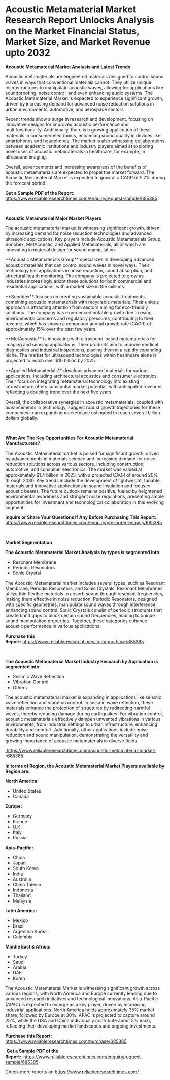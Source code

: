 <p><h1>Acoustic Metamaterial Market Research Report Unlocks Analysis on the Market Financial Status, Market Size, and Market Revenue upto 2032</h1></p><p><strong>Acoustic Metamaterial Market Analysis and Latest Trends</strong></p>
<p><p>Acoustic metamaterials are engineered materials designed to control sound waves in ways that conventional materials cannot. They utilize unique microstructures to manipulate acoustic waves, allowing for applications like soundproofing, noise control, and even enhancing audio systems. The Acoustic Metamaterial Market is expected to experience significant growth, driven by increasing demand for advanced noise reduction solutions in urban environments, automotive, and aerospace sectors. </p><p>Recent trends show a surge in research and development, focusing on innovative designs for improved acoustic performance and multifunctionality. Additionally, there is a growing application of these materials in consumer electronics, enhancing sound quality in devices like smartphones and headphones. The market is also witnessing collaborations between academic institutions and industry players aimed at exploring novel uses of acoustic metamaterials in healthcare, for example, in ultrasound imaging. </p><p>Overall, advancements and increasing awareness of the benefits of acoustic metamaterials are expected to propel the market forward. The Acoustic Metamaterial Market is expected to grow at a CAGR of 5.7% during the forecast period.</p></p>
<p><strong>Get a Sample PDF of the Report:&nbsp;</strong> <a href="https://www.reliableresearchtimes.com/enquiry/request-sample/685385?utm_campaign=2006&utm_medium=2&utm_source=Github&utm_content=ia&utm_term=27032025&utm_id=acoustic-metamaterial">https://www.reliableresearchtimes.com/enquiry/request-sample/685385</a></p>
<p>&nbsp;</p>
<p><strong>Acoustic Metamaterial Major Market Players</strong></p>
<p><p>The acoustic metamaterial market is witnessing significant growth, driven by increasing demand for noise reduction technologies and advanced ultrasonic applications. Key players include Acoustic Metamaterials Group, Sonobex, MetAcoustic, and Applied Metamaterials, all of which are innovating in material design for sound manipulation.</p><p>**Acoustic Metamaterials Group** specializes in developing advanced acoustic materials that can control sound waves in novel ways. Their technology has applications in noise reduction, sound absorption, and structural health monitoring. The company is projected to grow as industries increasingly adopt these solutions for both commercial and residential applications, with a market size in the millions.</p><p>**Sonobex** focuses on creating sustainable acoustic treatments, combining acoustic metamaterials with recyclable materials. Their unique approach is attracting attention from sectors aiming for eco-friendly solutions. The company has experienced notable growth due to rising environmental concerns and regulatory pressures, contributing to their revenue, which has shown a compound annual growth rate (CAGR) of approximately 15% over the past few years.</p><p>**MetAcoustic** is innovating with ultrasound-based metamaterials for imaging and sensing applications. Their products aim to improve medical diagnostics and industrial inspections, placing them in a rapidly expanding niche. The market for ultrasound technologies within healthcare alone is projected to reach over $10 billion by 2025.</p><p>**Applied Metamaterials** develops advanced materials for various applications, including architectural acoustics and consumer electronics. Their focus on integrating metamaterial technology into existing infrastructure offers substantial market potential, with anticipated revenues reflecting a doubling trend over the next five years.</p><p>Overall, the collaborative synergies in acoustic metamaterials, coupled with advancements in technology, suggest robust growth trajectories for these companies in an expanding marketplace estimated to reach several billion dollars globally.</p></p>
<p>&nbsp;</p>
<p><strong>What Are The Key Opportunities For Acoustic Metamaterial Manufacturers?</strong></p>
<p><p>The Acoustic Metamaterial market is poised for significant growth, driven by advancements in materials science and increasing demand for noise reduction solutions across various sectors, including construction, automotive, and consumer electronics. The market was valued at approximately $1.4 billion in 2023, with a projected CAGR of around 20% through 2030. Key trends include the development of lightweight, tunable materials and innovative applications in sound insulation and focused acoustic beams. The future outlook remains positive, fueled by heightened environmental awareness and stringent noise regulations, presenting ample opportunities for investment and technological collaboration in this evolving segment.</p></p>
<p><strong>Inquire or Share Your Questions If Any Before Purchasing This Report:</strong> <a href="https://www.reliableresearchtimes.com/enquiry/pre-order-enquiry/685385?utm_campaign=2006&utm_medium=2&utm_source=Github&utm_content=ia&utm_term=27032025&utm_id=acoustic-metamaterial">https://www.reliableresearchtimes.com/enquiry/pre-order-enquiry/685385</a></p>
<p>&nbsp;</p>
<p><strong>Market Segmentation</strong></p>
<p><strong>The Acoustic Metamaterial Market Analysis by types is segmented into:</strong></p>
<p><ul><li>Resonant Membrane</li><li>Periodic Resonators</li><li>Sonic Crystal</li></ul></p>
<p><p>The Acoustic Metamaterial market includes several types, such as Resonant Membrane, Periodic Resonators, and Sonic Crystals. Resonant Membranes utilize thin flexible materials to absorb sound through resonant frequencies, making them effective in noise reduction. Periodic Resonators, designed with specific geometries, manipulate sound waves through interference, enhancing sound control. Sonic Crystals consist of periodic structures that create band gaps to block certain sound frequencies, leading to unique sound manipulation properties. Together, these categories enhance acoustic performance in various applications.</p></p>
<p><strong>Purchase this Report:&nbsp;</strong><a href="https://www.reliableresearchtimes.com/purchase/685385?utm_campaign=2006&utm_medium=2&utm_source=Github&utm_content=ia&utm_term=27032025&utm_id=acoustic-metamaterial">https://www.reliableresearchtimes.com/purchase/685385</a></p>
<p>&nbsp;</p>
<p><strong>The Acoustic Metamaterial Market Industry Research by Application is segmented into:</strong></p>
<p><ul><li>Seismic Wave Reflection</li><li>Vibration Control</li><li>Others</li></ul></p>
<p><p>The acoustic metamaterial market is expanding in applications like seismic wave reflection and vibration control. In seismic wave reflection, these materials enhance the protection of structures by redirecting harmful waves, thereby reducing damage during earthquakes. For vibration control, acoustic metamaterials effectively dampen unwanted vibrations in various environments, from industrial settings to urban infrastructure, enhancing durability and comfort. Additionally, other applications include noise reduction and sound manipulation, demonstrating the versatility and growing importance of acoustic metamaterials in diverse fields.</p></p>
<p><a href="https://www.reliableresearchtimes.com/acoustic-metamaterial-market-r685385?utm_campaign=2006&utm_medium=2&utm_source=Github&utm_content=ia&utm_term=27032025&utm_id=acoustic-metamaterial">&nbsp;https://www.reliableresearchtimes.com/acoustic-metamaterial-market-r685385</a></p>
<p><strong>In terms of Region, the Acoustic Metamaterial Market Players available by Region are:</strong></p>
<p>
    <p> <strong> North America: </strong>
        <ul>
            <li>United States</li>
            <li>Canada</li>
        </ul>
        </p> 
    <p> <strong> Europe: </strong>
        <ul>
            <li>Germany</li>
            <li>France</li>
            <li>U.K.</li>
            <li>Italy</li>
            <li>Russia</li>
        </ul>
        </p> 
    <p> <strong> Asia-Pacific: </strong>
        <ul>
            <li>China</li>
            <li>Japan</li>
            <li>South Korea</li>
            <li>India</li>
            <li>Australia</li>
            <li>China Taiwan</li>
            <li>Indonesia</li>
            <li>Thailand</li>
            <li>Malaysia</li>
        </ul>
        </p> 
    <p> <strong> Latin America: </strong>
        <ul>
            <li>Mexico</li>
            <li>Brazil</li>
            <li>Argentina Korea</li>
            <li>Colombia</li>
        </ul>
        </p> 
    <p> <strong> Middle East & Africa: </strong>
        <ul>
            <li>Turkey</li>
            <li>Saudi</li>
            <li>Arabia</li>
            <li>UAE</li>
            <li>Korea</li>
        </ul>
    </p>
    </p>
<p><p>The Acoustic Metamaterial Market is witnessing significant growth across various regions, with North America and Europe currently leading due to advanced research initiatives and technological innovations. Asia-Pacific (APAC) is expected to emerge as a key player, driven by increasing industrial applications. North America holds approximately 35% market share, followed by Europe at 30%. APAC is projected to capture around 25%, while the USA and China individually contribute about 5% each, reflecting their developing market landscapes and ongoing investments.</p></p>
<p><strong>Purchase this Report: </strong><a href="https://www.reliableresearchtimes.com/purchase/685385?utm_campaign=2006&utm_medium=2&utm_source=Github&utm_content=ia&utm_term=27032025&utm_id=acoustic-metamaterial">https://www.reliableresearchtimes.com/purchase/685385</a></p>
<p>&nbsp;<strong>Get a Sample PDF of the Report:&nbsp;&nbsp;</strong><a href="https://www.reliableresearchtimes.com/enquiry/request-sample/685385?utm_campaign=2006&utm_medium=2&utm_source=Github&utm_content=ia&utm_term=27032025&utm_id=acoustic-metamaterial">https://www.reliableresearchtimes.com/enquiry/request-sample/685385</a></p>
<p><strong></strong></p>
<p>Check more reports on <a href="https://www.reliableresearchtimes.com/?utm_campaign=2006&utm_medium=2&utm_source=Github&utm_content=ia&utm_term=27032025&utm_id=acoustic-metamaterial">https://www.reliableresearchtimes.com/</a></p>